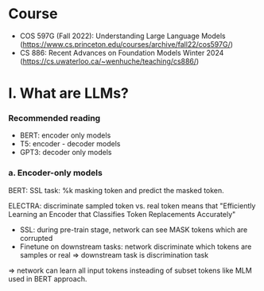 # Course

- COS 597G (Fall 2022): Understanding Large Language Models (https://www.cs.princeton.edu/courses/archive/fall22/cos597G/)
- CS 886: Recent Advances on Foundation Models Winter 2024 (https://cs.uwaterloo.ca/~wenhuche/teaching/cs886/)


# I. What are LLMs?

### Recommended reading

- BERT: encoder only models
- T5: encoder - decoder models
- GPT3: decoder only models

### a. Encoder-only models

BERT: SSL task: %k masking token and predict the masked token.

ELECTRA: discriminate sampled token vs. real token means that "Efficiently Learning an Encoder that Classifies Token Replacements Accurately"

- SSL: during pre-train stage, network can see MASK tokens which are corrupted
- Finetune on downstream tasks: network discriminate which tokens are samples or real => downstream task is discrimination task

=> network can learn all input tokens insteading of subset tokens like MLM used in BERT approach.
